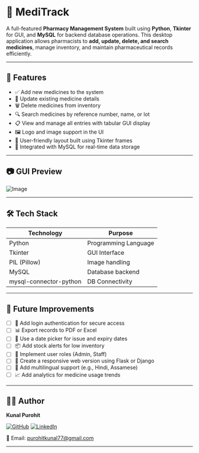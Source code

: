# 💊 MediTrack

A full-featured **Pharmacy Management System** built using **Python**, **Tkinter** for GUI, and **MySQL** for backend database operations. This desktop application allows pharmacists to **add, update, delete, and search medicines**, manage inventory, and maintain pharmaceutical records efficiently.

---

## 🧩 Features

- ✅ Add new medicines to the system
- 🔁 Update existing medicine details
- 🗑️ Delete medicines from inventory
- 🔍 Search medicines by reference number, name, or lot
- 📋 View and manage all entries with tabular GUI display
- 🖼️ Logo and image support in the UI
- 🎯 User-friendly layout built using Tkinter frames
- 💾 Integrated with MySQL for real-time data storage

---

## 📷 GUI Preview

![Image](https://github.com/user-attachments/assets/ea97be4b-8e4f-465f-8b11-d496e6075cee)

---

## 🛠️ Tech Stack

| Technology     | Purpose              |
|----------------|----------------------|
| Python         | Programming Language |
| Tkinter        | GUI Interface        |
| PIL (Pillow)   | Image handling       |
| MySQL          | Database backend     |
| mysql-connector-python | DB Connectivity |

---

## 🧠 Future Improvements

- [ ] 🔐 Add login authentication for secure access
- [ ] 📊 Export records to PDF or Excel
- [ ] 📅 Use a date picker for issue and expiry dates
- [ ] 📦 Add stock alerts for low inventory
- [ ] 👥 Implement user roles (Admin, Staff)
- [ ] 📱 Create a responsive web version using Flask or Django
- [ ] 💬 Add multilingual support (e.g., Hindi, Assamese)
- [ ] 📈 Add analytics for medicine usage trends

---


## 🙋‍♂️ Author

**Kunal Purohit**

[![GitHub](https://img.shields.io/badge/GitHub-KunalInTech-181717?style=for-the-badge&logo=github)](https://github.com/KunalInTech)
[![LinkedIn](https://img.shields.io/badge/LinkedIn-Kunal%20Purohit-0A66C2?style=for-the-badge&logo=linkedin&logoColor=white)](https://www.linkedin.com/in/kunal-purohit-a95a422b0/)

📧 Email: purohitkunal77@gmail.com

---




